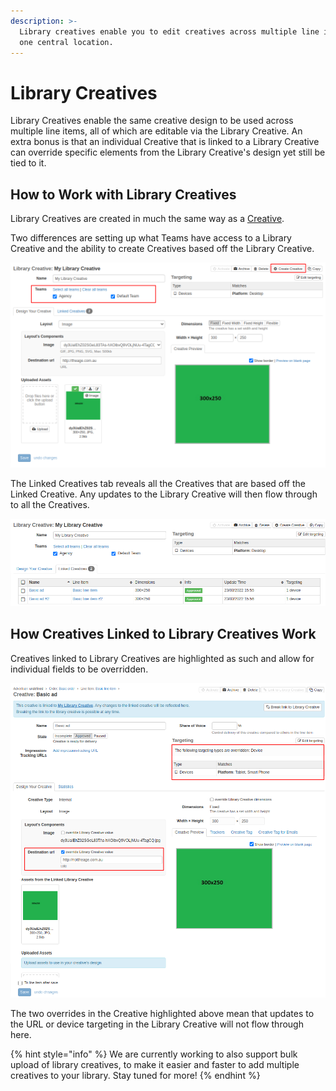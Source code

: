 ```yaml
---
description: >-
  Library creatives enable you to edit creatives across multiple line items from
  one central location.
---
```


# Library Creatives

Library Creatives enable the same creative design to be used across multiple line items, all of which are editable via the Library Creative. An extra bonus is that an individual Creative that is linked to a Library Creative can override specific elements from the Library Creative's design yet still be tied to it.

## How to Work with Library Creatives

Library Creatives are created in much the same way as a [Creative](creatives.md).

Two differences are setting up what Teams have access to a Library Creative and the ability to create Creatives based off the Library Creative.

![An example Library Creative highlighting the differences with Creatives](../../../.gitbook/assets/library-creative.png)

The Linked Creatives tab reveals all the Creatives that are based off the Linked Creative. Any updates to the Library Creative will then flow through to all the Creatives.

![The creatives linked to the Library Creative](../../../.gitbook/assets/library-creative-linked.png)

## How Creatives Linked to Library Creatives Work

Creatives linked to Library Creatives are highlighted as such and allow for individual fields to be overridden.

![A Creative linked to a Library Creative with two overrides](../../../.gitbook/assets/creative-that-is-linked.png)

The two overrides in the Creative highlighted above mean that updates to the URL or device targeting in the Library Creative will not flow through here.

{% hint style="info" %}
We are currently working to also support bulk upload of library creatives, to make it easier and faster to add multiple creatives to your library. Stay tuned for more!
{% endhint %}
